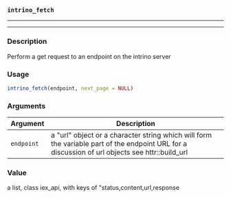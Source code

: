 ### `intrino_fetch`
***
***

### Description

 Perform a get request to an endpoint on the intrino server

### Usage
```r
intrino_fetch(endpoint, next_page = NULL)
```

### Arguments
Argument      |Description
------------- |----------------
```endpoint```     |     a "url" object or a character string which will form the variable part of the endpoint URL for a discussion of url objects see httr::build_url
### Value

 a list, class iex_api, with keys of "status,content,url,response

